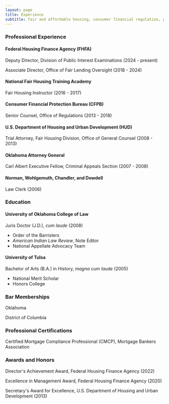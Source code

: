 ```yaml
---
layout: page
title: Experience
subtitle: fair and affordable housing, consumer financial regulation, government-sponsored enterprises, data and privacy
---
```


### Professional Experience

#### Federal Housing Finance Agency (FHFA)
Deputy Director, Division of Public Interest Examinations (2024 - present)    

Associate Director, Office of Fair Lending Oversight (2018 - 2024)

#### National Fair Housing Training Academy
Fair Housing Instructor (2016 - 2017)

#### Consumer Financial Protection Bureau (CFPB)
Senior Counsel, Office of Regulations (2013 - 2018)  

#### U.S. Department of Housing and Urban Development (HUD)
Trial Attorney, Fair Housing Division, Office of General Counsel (2008 - 2013)

#### Oklahoma Attorney General
Carl Albert Executive Fellow, Criminal Appeals Section (2007 - 2008)

#### Norman, Wohlgemuth, Chandler, and Dowdell
Law Clerk (2006)

### Education

#### University of Oklahoma College of Law
Juris Doctor (J.D.), _cum laude_ (2008)  
  * Order of the Barristers
  * _American Indian Law Review_, Note Editor
  * National Appellate Advocacy Team

#### University of Tulsa
 Bachelor of Arts (B.A.) in History, _magna cum laude_ (2005)
  * National Merit Scholar
  * Honors College

### Bar Memberships

Oklahoma      

District of Columbia

### Professional Certifications

Certified Mortgage Compliance Professional (CMCP), Mortgage Bankers Association

### Awards and Honors

Director's Achievement Award, Federal Housing Finance Agency (2022)      

Excellence in Management Award, Federal Housing Finance Agency (2020)     

Secretary's Award for Excellence, U.S. Department of Housing and Urban Development (2013)
